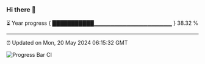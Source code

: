 ### Hi there 👋

⏳ Year progress { ███████████▁▁▁▁▁▁▁▁▁▁▁▁▁▁▁▁▁▁▁ } 38.32 %

---

⏰ Updated on Mon, 20 May 2024 06:15:32 GMT

![Progress Bar CI](https://github.com/liununu/liununu/workflows/Progress%20Bar%20CI/badge.svg)
